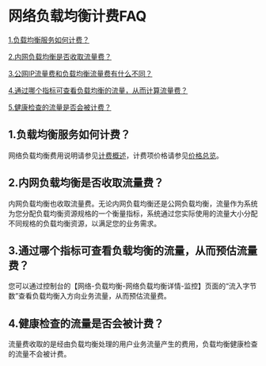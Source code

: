 # 网络负载均衡计费FAQ

[1.负载均衡服务如何计费？](Price-FAQ#user-content-1)

[2.内网负载均衡是否收取流量费？](Price-FAQ#user-content-3)

[3.公网IP流量费和负载均衡流量费有什么不同？](Price-FAQ#user-content-4)

[4.通过哪个指标可查看负载均衡的流量，从而计算流量费？](Price-FAQ#user-content-5)

[5.健康检查的流量是否会被计费？](Price-FAQ#user-content-6)

## 1.负载均衡服务如何计费？
<div id="user-content-1"></div>

网络负载均衡费用说明请参见[计费概述](Billing-Overview.md)，计费项价格请参见[价格总览](Price-Overview.md)。

## 2.内网负载均衡是否收取流量费？
<div id="user-content-3"></div>

内网负载均衡也收取流量费。无论内网负载均衡还是公网负载均衡，流量作为系统为您分配负载均衡资源规格的一个衡量指标，系统通过您实际使用的流量大小分配不同规格的负载均衡资源，以满足您的业务需求。

## 3.通过哪个指标可查看负载均衡的流量，从而预估流量费？
<div id="user-content-5"></div>

您可以通过控制台的【网络-负载均衡-网络负载均衡详情-监控】页面的“流入字节数”查看负载均衡入方向业务流量，从而预估流量费。

## 4.健康检查的流量是否会被计费？
<div id="user-content-6"></div>

流量费收取的是经由负载均衡处理的用户业务流量产生的费用，负载均衡健康检查的流量不会被计费。
